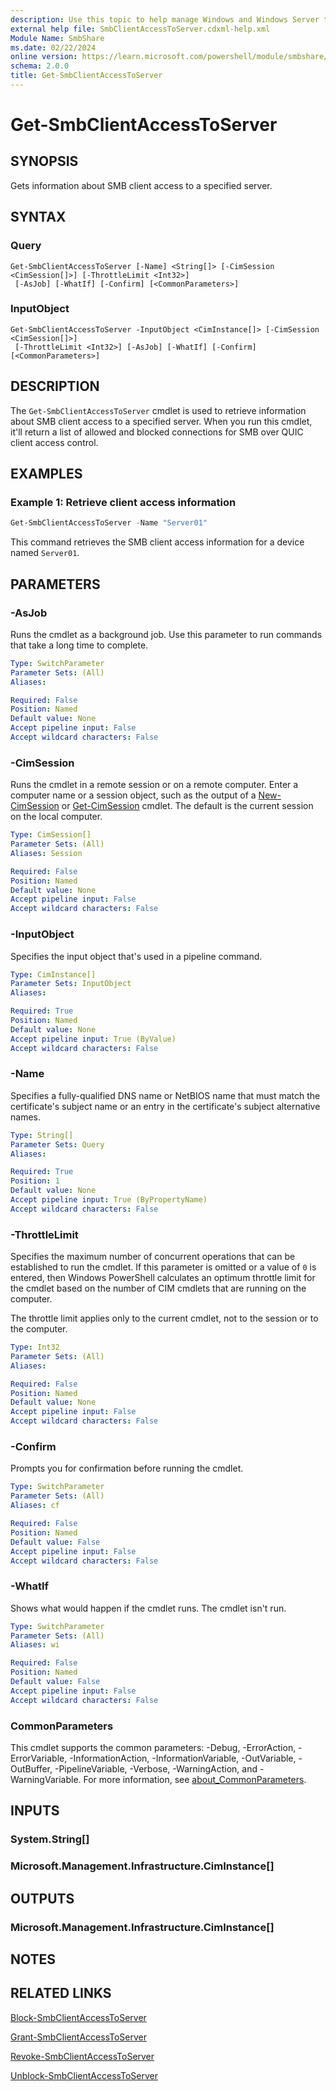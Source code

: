 ```yaml
---
description: Use this topic to help manage Windows and Windows Server technologies with Windows PowerShell.
external help file: SmbClientAccessToServer.cdxml-help.xml
Module Name: SmbShare
ms.date: 02/22/2024
online version: https://learn.microsoft.com/powershell/module/smbshare/get-smbclientaccesstoserver?view=windowsserver2025-ps&wt.mc_id=ps-gethelp
schema: 2.0.0
title: Get-SmbClientAccessToServer
---
```


# Get-SmbClientAccessToServer

## SYNOPSIS
Gets information about SMB client access to a specified server.

## SYNTAX

### Query

```
Get-SmbClientAccessToServer [-Name] <String[]> [-CimSession <CimSession[]>] [-ThrottleLimit <Int32>]
 [-AsJob] [-WhatIf] [-Confirm] [<CommonParameters>]
```

### InputObject

```
Get-SmbClientAccessToServer -InputObject <CimInstance[]> [-CimSession <CimSession[]>]
 [-ThrottleLimit <Int32>] [-AsJob] [-WhatIf] [-Confirm] [<CommonParameters>]
```

## DESCRIPTION

The `Get-SmbClientAccessToServer` cmdlet is used to retrieve information about SMB client access to
a specified server. When you run this cmdlet, it'll return a list of allowed and blocked
connections for SMB over QUIC client access control.

## EXAMPLES

### Example 1: Retrieve client access information

```powershell
Get-SmbClientAccessToServer -Name "Server01"
```

This command retrieves the SMB client access information for a device named `Server01`.

## PARAMETERS

### -AsJob

Runs the cmdlet as a background job. Use this parameter to run commands that take a long time to
complete.

```yaml
Type: SwitchParameter
Parameter Sets: (All)
Aliases:

Required: False
Position: Named
Default value: None
Accept pipeline input: False
Accept wildcard characters: False
```

### -CimSession

Runs the cmdlet in a remote session or on a remote computer. Enter a computer name or a session
object, such as the output of a [New-CimSession](/powershell/module/cimcmdlets/new-cimsession) or
[Get-CimSession](/powershell/module/cimcmdlets/get-cimsession) cmdlet. The default is the
current session on the local computer.

```yaml
Type: CimSession[]
Parameter Sets: (All)
Aliases: Session

Required: False
Position: Named
Default value: None
Accept pipeline input: False
Accept wildcard characters: False
```

### -InputObject

Specifies the input object that's used in a pipeline command.

```yaml
Type: CimInstance[]
Parameter Sets: InputObject
Aliases:

Required: True
Position: Named
Default value: None
Accept pipeline input: True (ByValue)
Accept wildcard characters: False
```

### -Name

Specifies a fully-qualified DNS name or NetBIOS name that must match the certificate's subject name
or an entry in the certificate's subject alternative names.

```yaml
Type: String[]
Parameter Sets: Query
Aliases:

Required: True
Position: 1
Default value: None
Accept pipeline input: True (ByPropertyName)
Accept wildcard characters: False
```

### -ThrottleLimit

Specifies the maximum number of concurrent operations that can be established to run the cmdlet. If
this parameter is omitted or a value of `0` is entered, then Windows PowerShell calculates an
optimum throttle limit for the cmdlet based on the number of CIM cmdlets that are running on the
computer.

The throttle limit applies only to the current cmdlet, not to the session or to the computer.

```yaml
Type: Int32
Parameter Sets: (All)
Aliases:

Required: False
Position: Named
Default value: None
Accept pipeline input: False
Accept wildcard characters: False
```

### -Confirm

Prompts you for confirmation before running the cmdlet.

```yaml
Type: SwitchParameter
Parameter Sets: (All)
Aliases: cf

Required: False
Position: Named
Default value: False
Accept pipeline input: False
Accept wildcard characters: False
```

### -WhatIf

Shows what would happen if the cmdlet runs. The cmdlet isn't run.

```yaml
Type: SwitchParameter
Parameter Sets: (All)
Aliases: wi

Required: False
Position: Named
Default value: False
Accept pipeline input: False
Accept wildcard characters: False
```

### CommonParameters

This cmdlet supports the common parameters: -Debug, -ErrorAction, -ErrorVariable,
-InformationAction, -InformationVariable, -OutVariable, -OutBuffer, -PipelineVariable, -Verbose,
-WarningAction, and -WarningVariable. For more information, see
[about_CommonParameters](/powershell/module/microsoft.powershell.core/about/about_commonparameters).

## INPUTS

### System.String[]

### Microsoft.Management.Infrastructure.CimInstance[]

## OUTPUTS

### Microsoft.Management.Infrastructure.CimInstance[]

## NOTES

## RELATED LINKS

[Block-SmbClientAccessToServer](Block-SmbClientAccessToServer.md)

[Grant-SmbClientAccessToServer](Grant-SmbClientAccessToServer.md)

[Revoke-SmbClientAccessToServer](Revoke-SmbClientAccessToServer.md)

[Unblock-SmbClientAccessToServer](Unblock-SmbClientAccessToServer.md)
